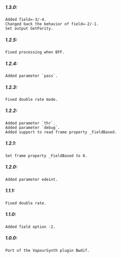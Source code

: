 ##### 1.3.0:
    Added field=-3/-4.
    Changed back the behavior of field=-2/-1.
    Set output GetParity.

##### 1.2.5:
    Fixed processing when BFF.

##### 1.2.4:
    Added parameter `pass`.

##### 1.2.3:
    Fixed double rate mode.

##### 1.2.2:
    Added parameter `thr`.
    Added parameter `debug`.
    Added support to read frame property _FieldBased.

##### 1.2.1:
    Set frame property _FieldBased to 0.

##### 1.2.0:
    Added parameter edeint.

##### 1.1.1:
    Fixed double rate.

##### 1.1.0:
    Added field option -2.

##### 1.0.0:
    Port of the VapourSynth plugin Bwdif.
